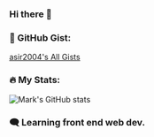 ### Hi there 👋

<!--
**asir2004/asir2004** is a ✨ _special_ ✨ repository because its `README.md` (this file) appears on your GitHub profile.

Here are some ideas to get you started:

- 🔭 I’m currently working on ...
- 🌱 I’m currently learning ...
- 👯 I’m looking to collaborate on ...
- 🤔 I’m looking for help with ...
- 💬 Ask me about ...
- 📫 How to reach me: ...
- 😄 Pronouns: ...
- ⚡ Fun fact: ...
-->

### 🔭 GitHub Gist:

[asir2004's All Gists](https://gist.github.com/asir2004)

### 🔥 My Stats:

![Mark's GitHub stats](https://github-readme-stats.vercel.app/api?username=asir2004&show_icons=true&rank_icon=percentile)

### 🗨️ Learning front end web dev.
